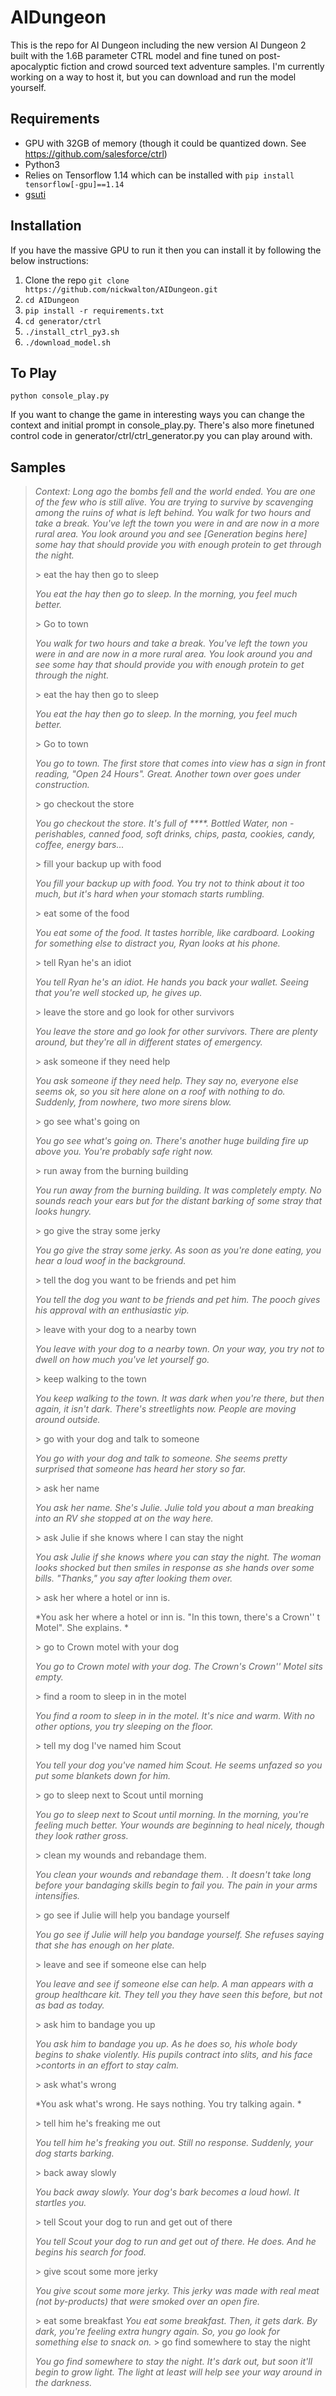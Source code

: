 # AIDungeon

This is the repo for AI Dungeon including the new version AI Dungeon 2 built with the 1.6B parameter CTRL model and fine tuned on post-apocalyptic fiction and crowd sourced text adventure samples. I'm currently working on a way to host it, but you can download and run the model yourself.

## Requirements
- GPU with 32GB of memory (though it could be quantized down. See https://github.com/salesforce/ctrl)
- Python3
- Relies on Tensorflow 1.14 which can be installed with `pip install tensorflow[-gpu]==1.14`
- [gsuti](https://cloud.google.com/storage/docs/gsutil_install)

## Installation
If you have the massive GPU to run it then you can install it by following the below instructions:
1. Clone the repo `git clone https://github.com/nickwalton/AIDungeon.git`
2. `cd AIDungeon`
3. `pip install -r requirements.txt`
4. `cd generator/ctrl`
5. `./install_ctrl_py3.sh`
6. `./download_model.sh`

## To Play
`python console_play.py`

If you want to change the game in interesting ways you can change the context and initial prompt in console_play.py. There's also more finetuned control code in generator/ctrl/ctrl_generator.py you can play around with. 

## Samples

> *Context: Long ago the bombs fell and the world ended. You are one of the few who is still alive. You are trying to survive by scavenging among the ruins of what is left behind. You walk for two hours and take a break. You've left the town you were in and are now in a more rural area. You look around you and see [Generation begins here] some hay that should provide you with enough protein to get through the night.*
>
> \> eat the hay then go to sleep
>
> *You eat the hay then go to sleep. In the morning, you feel much better.*
>
> \> Go to town
>
> *You walk for two hours and take a break. You've left the town you were in and are now in a more rural area. You look around you and see some hay that should provide you with enough protein to get through the night.*
>
> \> eat the hay then go to sleep
> 
> *You eat the hay then go to sleep. In the morning, you feel much better.*
>
> \> Go to town
> 
> *You go to town. The first store that comes into view has a sign in front reading, "Open 24 Hours". Great. Another town over goes under construction.*
>
> \> go checkout the store
> 
> *You go checkout the store. It's full of \*\*\*\*. Bottled Water, non - perishables, canned food, soft drinks, chips, pasta, cookies, candy, coffee, energy bars...*
>
> \> fill your backup up with food
>
>*You fill your backup up with food. You try not to think about it too much, but it's hard when your stomach starts rumbling.*
>
> \> eat some of the food
>
> *You eat some of the food. It tastes horrible, like cardboard. Looking for something else to distract you, Ryan looks at his phone.*
>
> \> tell Ryan he's an idiot
>
> *You tell Ryan he's an idiot. He hands you back your wallet. Seeing that you're well stocked up, he gives up.*
>
> \> leave the store and go look for other survivors
>
> *You leave the store and go look for other survivors. There are plenty around, but they're all in different states of emergency.*
>
> \> ask someone if they need help
>
> *You ask someone if they need help. They say no, everyone else seems ok, so you sit here alone on a roof with nothing to do. Suddenly, from nowhere, two more sirens blow.*
>
> \> go see what's going on
>
> *You go see what's going on. There's another huge building fire up above you. You're probably safe right now.*
>
> \> run away from the burning building
>
> *You run away from the burning building. It was completely empty. No sounds reach your ears but for the distant barking of some stray that looks hungry.*
>
> \> go give the stray some jerky
>
> *You go give the stray some jerky. As soon as you're done eating, you hear a loud woof in the background.*
>
> \> tell the dog you want to be friends and pet him
>
> *You tell the dog you want to be friends and pet him. The pooch gives his approval with an enthusiastic yip.*
>
> \> leave with your dog to a nearby town
>
> *You leave with your dog to a nearby town. On your way, you try not to dwell on how much you've let yourself go.*
>
> \> keep walking to the town
>
> *You keep walking to the town. It was dark when you're there, but then again, it isn't dark. There's streetlights now. People are moving around outside.*
>
> \> go with your dog and talk to someone
>
> *You go with your dog and talk to someone. She seems pretty surprised that someone has heard her story so far.*
>
>\> ask her name
>
> *You ask her name. She's Julie. Julie told you about a man breaking into an RV she stopped at on the way here.*
>
> \> ask Julie if she knows where I can stay the night
>
> *You ask Julie if she knows where you can stay the night. The woman looks shocked but then smiles in response as she hands over some bills. "Thanks," you say after looking them over.*
>
> \> ask her where a hotel or inn is.
>
> *You ask her where a hotel or inn is. "In this town, there's a Crown'' t Motel". She explains. *
>
>\> go to Crown motel with your dog
>
> *You go to Crown motel with your dog. The Crown's Crown'' Motel sits empty.*
>
>\> find a room to sleep in in the motel
>
> *You find a room to sleep in in the motel. It's nice and warm. With no other options, you try sleeping on the floor.*
>
>\> tell my dog I've named him Scout 
>
> *You tell your dog you've named him Scout. He seems unfazed so you put some blankets down for him.*
>
>\> go to sleep next to Scout until morning
>
> *You go to sleep next to Scout until morning. In the morning, you're feeling much better. Your wounds are beginning to heal nicely, though they look rather gross.*
>
>\> clean my wounds and rebandage them. 
>
> *You clean your wounds and rebandage them. . It doesn't take long before your bandaging skills begin to fail you. The pain in your arms intensifies.*
>
>\> go see if Julie will help you bandage yourself
>
> *You go see if Julie will help you bandage yourself. She refuses saying that she has enough on her plate.*
>
>\> leave and see if someone else can help
>
> *You leave and see if someone else can help. A man appears with a group healthcare kit. They tell you they have seen this before, but not as bad as today.*
>
>\> ask him to bandage you up
>
> *You ask him to bandage you up. As he does so, his whole body begins to shake violently. His pupils contract into slits, and his face >contorts in an effort to stay calm.*
>
>\> ask what's wrong
>
> *You ask what's wrong. He says nothing. You try talking again. *
>
>\> tell him he's freaking me out
>
> *You tell him he's freaking you out. Still no response. Suddenly, your dog starts barking.*
>
>\> back away slowly
>
> *You back away slowly. Your dog's bark becomes a loud howl. It startles you.*
>
>\> tell Scout your dog to run and get out of there
>
> *You tell Scout your dog to run and get out of there. He does. And he begins his search for food.*
>
>\> give scout some more jerky
>
> *You give scout some more jerky. This jerky was made with real meat (not by-products) that were smoked over an open fire.*
>
>\> eat some breakfast
> *You eat some breakfast. Then, it gets dark. By dark, you're feeling extra hungry again. So, you go look for something else to snack on.*
>\> go find somewhere to stay the night
>
> *You go find somewhere to stay the night. It's dark out, but soon it'll begin to grow light. The light at least will help see your way around in the darkness.*

